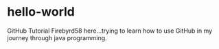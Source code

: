 # hello-world
GitHub Tutorial
Firebyrd58 here...trying to learn how to use GitHub in my journey through java programming.
